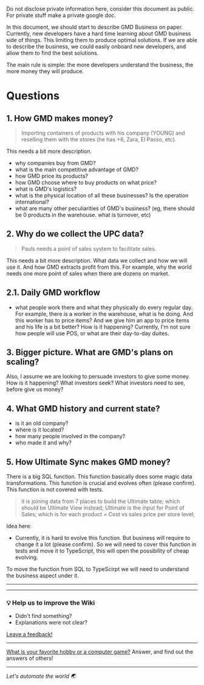 Do not disclose private information here, consider this document as public. For private stuff make a private google doc.

In this document, we should start to describe GMD Business on paper. Currently, new developers have a hard time learning about GMD business side of things. This limiting them to produce optimal solutions. If we are able to describe the business, we could easily onboard new developers, and allow them to find the best solutions.

The main rule is simple: the more developers understand the business, the more money they will produce.

# Questions
## 1. How GMD makes money?
> Importing containers of products with his company (YOUNG) and reselling them with the stores (he has +6, Zara, El Passo, etc). 

This needs a bit more description.

- why companies buy from GMD?
- what is the main competitive advantage of GMD?
- how GMD price its products?
- how GMD choose where to buy products on what price?
- what is GMD's logistics?
- what is the physical location of all these businesses? Is the operation international?
- what are many other peculiarities of GMD's business? (eg, there should be 0 products in the warehouse. what is turnover, etc)

## 2. Why do we collect the UPC data?
> Pauls needs a point of sales system to facilitate sales.

This needs a bit more description. What data we collect and how we will use it. And how GMD extracts profit from this. For example, why the world needs one more point of sales when there are dozens on market.

## 2.1. Daily GMD workflow
- what people work there and what they physically do every regular day. For example, there is a worker in the warehouse, what is he doing. And this worker has to price items? And we give him an app to price items and his life is a bit better? How is it happening? Currently, I'm not sure how people will use POS, or what are their day-to-day duites.

## 3. Bigger picture. What are GMD's plans on scaling?
Also, I assume we are looking to persuade investors to give some money. How is it happening? What investors seek? What investors need to see, before give us money?

## 4. What GMD history and current state?
- is it an old company?
- where is it located?
- how many people involved in the company?
- who made it and why?

## 5. How Ultimate Sync makes GMD money?
There is a big SQL function. This function basically does some magic data transformations. This function is crucial and evolves often (please confirm). This function is not covered with tests.

> it is joining data from 7 places to build the Ultimate table;
> which should be Ultimate View instead;
> Ultimate is the input for Point of Sales;
> which is for each product = Cost vs sales price per store level;

Idea here:
- Currently, it is hard to evolve this function. But business will require to change it a lot (please confirm). So we will need to cover this function in tests and move it to TypeScript, this will open the possibility of cheap evolving.

To move the function from SQL to TypeScirpt we will need to understand the business aspect under it.

---
---

### :bulb: Help us to improve the Wiki
- Didn't find something?
- Explanations were not clear?

[Leave a feedback!](https://docs.google.com/forms/d/e/1FAIpQLScE_i7txZOlPgFhmnBOephz9hdhvnJDbXjmkKqnjRSjx_d8kg/viewform?usp=pp_url&entry.685765712=GMD-Business.md)

---

[What is your favorite hobby or a computer game?](https://forms.gle/X4U9Jni6s3hfSW8e6) Answer, and find out the 
answers of others! 

---

*Let's automate the world :earth_asia:*
